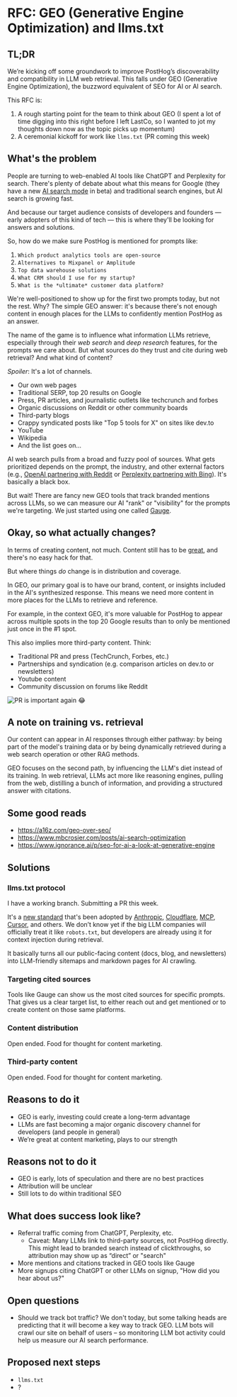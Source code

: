 # RFC: GEO (Generative Engine Optimization) and llms.txt

## TL;DR
We’re kicking off some groundwork to improve PostHog’s discoverability and compatibility in LLM web retrieval. This falls under GEO (Generative Engine Optimization), the buzzword equivalent of SEO for AI or AI search.

This RFC is: 
1. A rough starting point for the team to think about GEO (I spent a lot of time digging into this right before I left LastCo, so I wanted to jot my thoughts down now as the topic picks up momentum)
2. A ceremonial kickoff for work like `llms.txt` (PR coming this week)

## What's the problem

People are turning to web-enabled AI tools like ChatGPT and Perplexity for search. There's plenty of debate about what this means for Google (they have a new [AI search mode](https://www.youtube.com/watch?v=qbqZQFOVfA8) in beta) and traditional search engines, but AI search is growing fast. 

And because our target audience consists of developers and founders — early adopters of this kind of tech — this is where they'll be looking for answers and solutions.

So, how do we make sure PostHog is mentioned for prompts like:
1. `Which product analytics tools are open-source`
2. `Alternatives to Mixpanel or Amplitude` 
3. `Top data warehouse solutions`
4. `What CRM should I use for my startup?`
5. `What is the *ultimate* customer data platform?`

We're well-positioned to show up for the first two prompts today, but not the rest. Why? The simple GEO answer: it's because there's not enough content in enough places for the LLMs to confidently mention PostHog as an answer.

The name of the game is to influence what information LLMs retrieve, especially through their *web search* and *deep research* features, for the prompts we care about. But what sources do they trust and cite during web retrieval? And what kind of content?

*Spoiler*: It's a lot of channels.
- Our own web pages
- Traditional SERP, top 20 results on Google
- Press, PR articles, and journalistic outlets like techcrunch and forbes
- Organic discussions on Reddit or other community boards 
- Third-party blogs
- Crappy syndicated posts like "Top 5 tools for X" on sites like dev.to
- YouTube
- Wikipedia
- And the list goes on...

AI web search pulls from a broad and fuzzy pool of sources. What gets prioritized depends on the prompt, the industry, and other external factors (e.g., [OpenAI partnering with Reddit](https://openai.com/index/openai-and-reddit-partnership/) or [Perplexity partnering with Bing](https://www.hyperlinker.ai/en/seo/perplexity-ai-bing)). It's basically a black box. 

But wait! There are fancy new GEO tools that track branded mentions across LLMs, so we can measure our AI "rank" or "visibility" for the prompts we're targeting. We just started using one called [Gauge](https://withgauge.com/).

## Okay, so what actually changes?

In terms of creating content, not much. Content still has to be [great](https://newsletter.posthog.com/i/156101009/your-great-content-probably-sucks), and there's no easy hack for that.

But where things *do* change is in distribution and coverage. 

In GEO, our primary goal is to have our brand, content, or insights included in the AI's synthesized response. This means we need more content in more places for the LLMs to retrieve and reference.

For example, in the context GEO, it's more valuable for PostHog to appear across multiple spots in the top 20 Google results than to only be mentioned just once in the #1 spot. 

This also implies more third-party content. Think:
- Traditional PR and press (TechCrunch, Forbes, etc.)
- Partnerships and syndication (e.g. comparison articles on dev.to or newsletters)
- Youtube content
- Community discussion on forums like Reddit

![PR is important again 😂](https://res.cloudinary.com/dmukukwp6/image/upload/SCR_20250611_lqlo_3ca5da33be.png)

## A note on training vs. retrieval

Our content can appear in AI responses through either pathway: by being part of the model's training data or by being dynamically retrieved during a web search operation or other RAG methods. 

GEO focuses on the second path, by influencing the LLM's diet instead of its training. In web retrieval, LLMs act more like reasoning engines, pulling from the web, distilling a bunch of information, and providing a structured answer with citations.

## Some good reads
- https://a16z.com/geo-over-seo/
- https://www.mbcrosier.com/posts/ai-search-optimization
- https://www.ignorance.ai/p/seo-for-ai-a-look-at-generative-engine

## Solutions

### llms.txt protocol
I have a working branch. Submitting a PR this week.

It's a [new standard](https://llmstxt.org/) that's been adopted by [Anthropic](https://docs.anthropic.com/llms.txt), [Cloudflare](https://developers.cloudflare.com/llms.txt), [MCP](https://modelcontextprotocol.io/llms.txt), [Cursor](https://docs.cursor.com/llms.txt), and others. We don’t know yet if the big LLM companies will officially treat it like `robots.txt`, but developers are already using it for context injection during retrieval.

It basically turns all our public-facing content (docs, blog, and newsletters) into LLM-friendly sitemaps and markdown pages for AI crawling.

### Targeting cited sources
Tools like Gauge can show us the most cited sources for specific prompts. That gives us a clear target list, to either reach out and get mentioned or to create content on those same platforms.

### Content distribution

Open ended. Food for thought for content marketing.

### Third-party content

Open ended. Food for thought for content marketing.

## Reasons to do it

- GEO is early, investing could create a long-term advantage
- LLMs are fast becoming a major organic discovery channel for developers (and people in general)
- We’re great at content marketing, plays to our strength

## Reasons not to do it

- GEO is early, lots of speculation and there are no best practices
- Attribution will be unclear
- Still lots to do within traditional SEO

## What does success look like?

- Referral traffic coming from ChatGPT, Perplexity, etc.
  - Caveat: Many LLMs link to third-party sources, not PostHog directly. This might lead to branded search instead of clickthroughs, so attribution may show up as “direct” or "search"
- More mentions and citations tracked in GEO tools like Gauge 
- More signups citing ChatGPT or other LLMs on signup, "How did you hear about us?"

## Open questions

- Should we track bot traffic? We don't today, but some talking heads are predicting that it will become a key way to track GEO. LLM bots will crawl our site on behalf of users – so monitoring LLM bot activity could help us measure our AI search performance.

## Proposed next steps
- `llms.txt`
- ?
